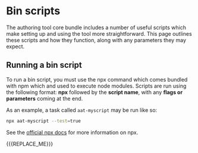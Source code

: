 # Bin scripts
The authoring tool core bundle includes a number of useful scripts which make setting up and using the tool more straightforward. This page outlines these scripts and how they function, along with any parameters they may expect.

## Running a bin script

To run a bin script, you must use the npx command which comes bundled with npm which and used to execute node modules. Scripts are run using the following format: **npx** followed by the **script name**, with any **flags or parameters** coming at the end.

As an example, a task called `aat-myscript` may be run like so:

```bash
npx aat-myscript --test=true
```

See the [official npx docs](https://docs.npmjs.com/cli/v7/commands/npx) for more information on npx.

{{{REPLACE_ME}}}

<style>
  h2.script {
    margin-bottom: 5px;   
  }
  h2.script .module {
    font-weight: 300;
    font-size: 16px;
    vertical-align: middle;
  }
  p.description,
  .details ul {
    margin: 0;   
  }
</style>
